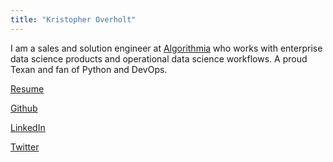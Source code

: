 ```yaml
---
title: "Kristopher Overholt"
---
```


I am a sales and solution engineer at [Algorithmia](https://algorithmia.com/)
who works with enterprise data science products and operational data science
workflows. A proud Texan and fan of Python and DevOps.

[Resume](Overholt-Resume.pdf)

[Github](https://github.com/koverholt)

[LinkedIn](http://www.linkedin.com/in/koverholt)

[Twitter](http://www.twitter.com/koverholt)
